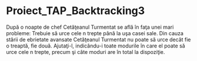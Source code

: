 # Proiect_TAP_Backtracking3

După o noapte de chef Cetăţeanul Turmentat se află în faţa unei mari probleme:
Trebuie să urce cele n trepte până la uşa casei sale. 
Din cauza stării de ebrietate avansate Cetăţeanul Turmentat nu poate să urce decât fie o treaptă, fie două.
Ajutaţi-l, indicându-i toate modurile în care el poate să urce cele n trepte, precum şi câte moduri are în total la dispoziţie.